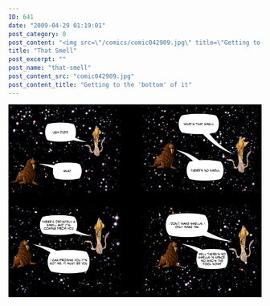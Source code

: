 ```yaml
---
ID: 641
date: "2009-04-29 01:19:01"
post_category: 0
post_content: "<img src=\"/comics/comic042909.jpg\" title=\"Getting to the 'bottom' of it\" />"
title: "That Smell"
post_excerpt: ""
post_name: "that-smell"
post_content_src: "comic042909.jpg"
post_content_title: "Getting to the 'bottom' of it"
---
```



[![Getting to the 'bottom' of it](/comics-hi-res/comic042909.jpg)](/comics-hi-res/comic042909.jpg)
